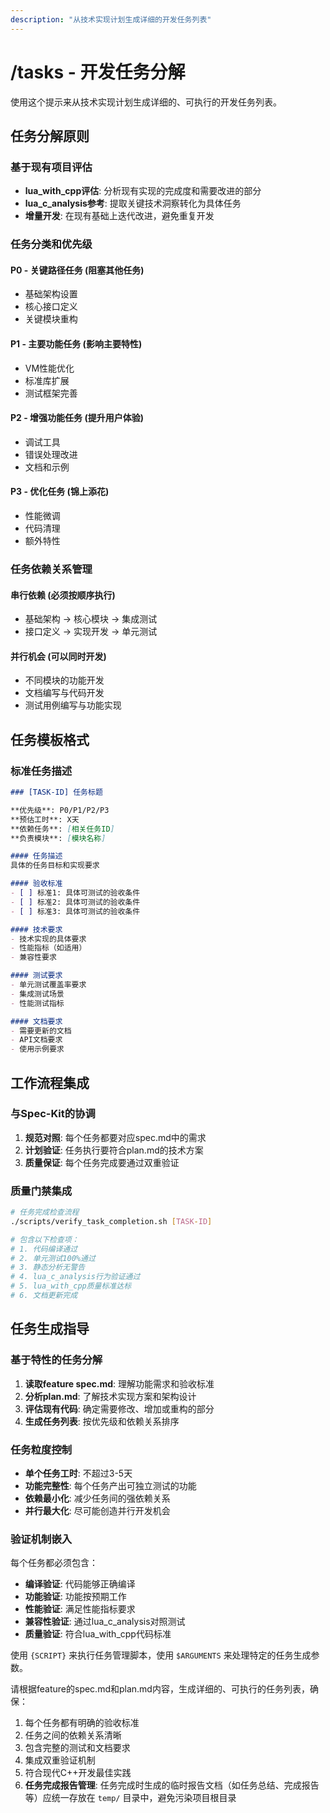 ```yaml
---
description: "从技术实现计划生成详细的开发任务列表"
---
```


# /tasks - 开发任务分解

使用这个提示来从技术实现计划生成详细的、可执行的开发任务列表。

## 任务分解原则

### 基于现有项目评估
- **lua_with_cpp评估**: 分析现有实现的完成度和需要改进的部分
- **lua_c_analysis参考**: 提取关键技术洞察转化为具体任务
- **增量开发**: 在现有基础上迭代改进，避免重复开发

### 任务分类和优先级

#### P0 - 关键路径任务 (阻塞其他任务)
- 基础架构设置
- 核心接口定义
- 关键模块重构

#### P1 - 主要功能任务 (影响主要特性)
- VM性能优化
- 标准库扩展
- 测试框架完善

#### P2 - 增强功能任务 (提升用户体验)
- 调试工具
- 错误处理改进
- 文档和示例

#### P3 - 优化任务 (锦上添花)
- 性能微调
- 代码清理
- 额外特性

### 任务依赖关系管理

#### 串行依赖 (必须按顺序执行)
- 基础架构 → 核心模块 → 集成测试
- 接口定义 → 实现开发 → 单元测试

#### 并行机会 (可以同时开发)
- 不同模块的功能开发
- 文档编写与代码开发
- 测试用例编写与功能实现

## 任务模板格式

### 标准任务描述
```markdown
### [TASK-ID] 任务标题

**优先级**: P0/P1/P2/P3
**预估工时**: X天
**依赖任务**: [相关任务ID]
**负责模块**: [模块名称]

#### 任务描述
具体的任务目标和实现要求

#### 验收标准
- [ ] 标准1: 具体可测试的验收条件
- [ ] 标准2: 具体可测试的验收条件
- [ ] 标准3: 具体可测试的验收条件

#### 技术要求
- 技术实现的具体要求
- 性能指标（如适用）
- 兼容性要求

#### 测试要求
- 单元测试覆盖率要求
- 集成测试场景
- 性能测试指标

#### 文档要求
- 需要更新的文档
- API文档要求
- 使用示例要求
```

## 工作流程集成

### 与Spec-Kit的协调
1. **规范对照**: 每个任务都要对应spec.md中的需求
2. **计划验证**: 任务执行要符合plan.md的技术方案
3. **质量保证**: 每个任务完成要通过双重验证

### 质量门禁集成
```bash
# 任务完成检查流程
./scripts/verify_task_completion.sh [TASK-ID]

# 包含以下检查项：
# 1. 代码编译通过
# 2. 单元测试100%通过
# 3. 静态分析无警告
# 4. lua_c_analysis行为验证通过
# 5. lua_with_cpp质量标准达标
# 6. 文档更新完成
```

## 任务生成指导

### 基于特性的任务分解
1. **读取feature spec.md**: 理解功能需求和验收标准
2. **分析plan.md**: 了解技术实现方案和架构设计
3. **评估现有代码**: 确定需要修改、增加或重构的部分
4. **生成任务列表**: 按优先级和依赖关系排序

### 任务粒度控制
- **单个任务工时**: 不超过3-5天
- **功能完整性**: 每个任务产出可独立测试的功能
- **依赖最小化**: 减少任务间的强依赖关系
- **并行最大化**: 尽可能创造并行开发机会

### 验证机制嵌入
每个任务都必须包含：
- **编译验证**: 代码能够正确编译
- **功能验证**: 功能按预期工作
- **性能验证**: 满足性能指标要求
- **兼容性验证**: 通过lua_c_analysis对照测试
- **质量验证**: 符合lua_with_cpp代码标准

使用 `{SCRIPT}` 来执行任务管理脚本，使用 `$ARGUMENTS` 来处理特定的任务生成参数。

请根据feature的spec.md和plan.md内容，生成详细的、可执行的任务列表，确保：
1. 每个任务都有明确的验收标准
2. 任务之间的依赖关系清晰
3. 包含完整的测试和文档要求
4. 集成双重验证机制
5. 符合现代C++开发最佳实践
6. **任务完成报告管理**: 任务完成时生成的临时报告文档（如任务总结、完成报告等）应统一存放在 `temp/` 目录中，避免污染项目根目录